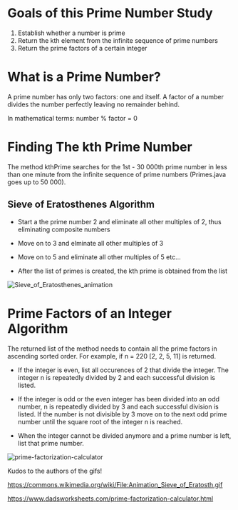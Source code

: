# Goals of this Prime Number Study
1. Establish whether a number is prime
2. Return the kth element from the infinite sequence of prime numbers
3. Return the prime factors of a certain integer

# What is a Prime Number?
A prime number has only two factors: one and itself. A factor of a number divides the number perfectly leaving no remainder behind. 

In mathematical terms: number % factor = 0 

# Finding The kth Prime Number
The method kthPrime searches for the 1st - 30 000th prime number in less than one minute from the infinite sequence of prime numbers (Primes.java goes up to 50 000).

## Sieve of Eratosthenes Algorithm

- Start a the prime number 2 and eliminate all other multiples of 2, thus eliminating composite numbers

- Move on to 3 and elminate all other multiples of 3

- Move on to 5 and eliminate all other multiples of 5 etc... 

- After the list of primes is created, the kth prime is obtained from the list

![Sieve_of_Eratosthenes_animation](https://user-images.githubusercontent.com/59797227/105047827-d26d9f00-5a38-11eb-8242-3ca2cbfda342.gif)

# Prime Factors of an Integer Algorithm
The returned list of the method needs to contain all the prime factors in ascending sorted order. For example, if n = 220 [2, 2, 5, 11] is returned.

- If the integer is even, list all occurences of 2 that divide the integer. The integer n is repeatedly divided by 2 and each successful division is listed.

- If the integer is odd or the even integer has been divided into an odd number, n is repeatedly divided by 3 and each successful division is listed.
If the number is not divisible by 3 move on to the next odd prime number until the square root of the integer n is reached.

- When the integer cannot be divided anymore and a prime number is left, list that prime number.

![prime-factorization-calculator](https://user-images.githubusercontent.com/59797227/105271225-21b0ee00-5b65-11eb-83e0-d6bf88bb5f00.gif)

Kudos to the authors of the gifs!

https://commons.wikimedia.org/wiki/File:Animation_Sieve_of_Eratosth.gif

https://www.dadsworksheets.com/prime-factorization-calculator.html
